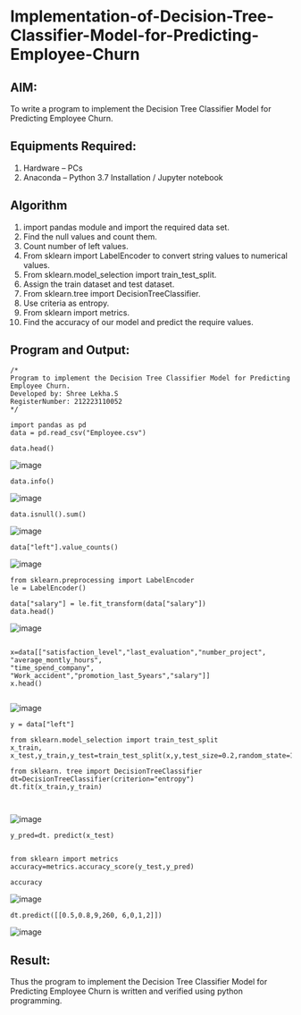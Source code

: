 # Implementation-of-Decision-Tree-Classifier-Model-for-Predicting-Employee-Churn

## AIM:
To write a program to implement the Decision Tree Classifier Model for Predicting Employee Churn.

## Equipments Required:
1. Hardware – PCs
2. Anaconda – Python 3.7 Installation / Jupyter notebook

## Algorithm
1. import pandas module and import the required data set.
2. Find the null values and count them.
3. Count number of left values.
4. From sklearn import LabelEncoder to convert string values to numerical values.
5. From sklearn.model_selection import train_test_split.
6. Assign the train dataset and test dataset.
7. From sklearn.tree import DecisionTreeClassifier.
8. Use criteria as entropy.
9. From sklearn import metrics.
10. Find the accuracy of our model and predict the require values. 

## Program and Output:
```
/*
Program to implement the Decision Tree Classifier Model for Predicting Employee Churn.
Developed by: Shree Lekha.S
RegisterNumber: 212223110052
*/
```
```
import pandas as pd
data = pd.read_csv("Employee.csv")

data.head()
```
![image](https://github.com/user-attachments/assets/10743750-9697-46f7-840b-a9f671982d37)

```
data.info()

```
![image](https://github.com/user-attachments/assets/b34ccb7c-8546-4098-9ac1-eb8fab24ebba)

```
data.isnull().sum()

```
![image](https://github.com/user-attachments/assets/09d6036a-51e3-45cf-bd2a-73c59df5f1bc)

```
data["left"].value_counts()
```
![image](https://github.com/user-attachments/assets/e3472158-a768-4cc4-9622-b2f89809ff1b)

```
from sklearn.preprocessing import LabelEncoder
le = LabelEncoder()

data["salary"] = le.fit_transform(data["salary"])
data.head()

```
![image](https://github.com/user-attachments/assets/f218f879-7dd8-4f5f-a510-d29566433ae3)

```

x=data[["satisfaction_level","last_evaluation","number_project", "average_montly_hours",
"time_spend_company", "Work_accident","promotion_last_5years","salary"]]
x.head()


```
![image](https://github.com/user-attachments/assets/251022ad-832c-48ad-9f1b-317bf61cff6a)

```
y = data["left"]

from sklearn.model_selection import train_test_split
x_train, x_test,y_train,y_test=train_test_split(x,y,test_size=0.2,random_state=100)

from sklearn. tree import DecisionTreeClassifier
dt=DecisionTreeClassifier(criterion="entropy")
dt.fit(x_train,y_train)



```
![image](https://github.com/user-attachments/assets/84279982-b16f-403b-bc1d-a7c6839e136b)

```
y_pred=dt. predict(x_test)


from sklearn import metrics
accuracy=metrics.accuracy_score(y_test,y_pred)

accuracy
```
![image](https://github.com/user-attachments/assets/90f0a16a-b062-47aa-b1be-45b6cfb145ca)

```
dt.predict([[0.5,0.8,9,260, 6,0,1,2]])
```
![image](https://github.com/user-attachments/assets/37843760-743e-4121-819b-e3d56af149f1)

## Result:
Thus the program to implement the  Decision Tree Classifier Model for Predicting Employee Churn is written and verified using python programming.
